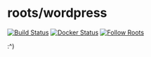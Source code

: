 # roots/wordpress

[![Build Status](https://travis-ci.com/roots/wordpress.svg?branch=src)](https://travis-ci.com/roots/wordpress)
[![Docker Status](https://img.shields.io/badge/docker-passing-brightgreen.svg)](https://hub.docker.com/r/austinpray/roots-wordpress-updater)
[![Follow Roots](https://img.shields.io/twitter/follow/rootswp.svg?style=flat-square&color=1da1f2)](https://twitter.com/rootswp)

:^)
